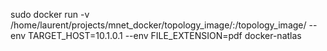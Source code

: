 sudo docker run -v /home/laurent/projects/mnet_docker/topology_image/:/topology_image/ --env TARGET_HOST=10.1.0.1 --env FILE_EXTENSION=pdf docker-natlas
